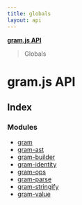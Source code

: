 ```yaml
---
title: globals
layout: api
---
```


**[gram.js API](README.md)**

> Globals

# gram.js API

## Index

### Modules

* [gram](modules/gram.md)
* [gram-ast](modules/gram_ast.md)
* [gram-builder](modules/gram_builder.md)
* [gram-identity](modules/gram_identity.md)
* [gram-ops](modules/gram_ops.md)
* [gram-parse](modules/gram_parse.md)
* [gram-stringify](modules/gram_stringify.md)
* [gram-value](modules/gram_value.md)
